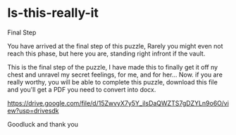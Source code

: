 # Is-this-really-it
Final Step


You have arrived at the final step of this puzzle, Rarely you might even not reach this phase, but here you are, standing right infront if the vault.

This is the final step of the puzzle, I have made this to finally get it off ny chest and unravel my secret feelings, for me, and for her... Now. if you are really worthy, you will be able to complete this puzzle, download this file and you'll get a PDF you need to convert into docx.

https://drive.google.com/file/d/15ZwvyX7y5Y_ilsDaQWZTS7gDZYLn9o6O/view?usp=drivesdk

Goodluck and thank you
